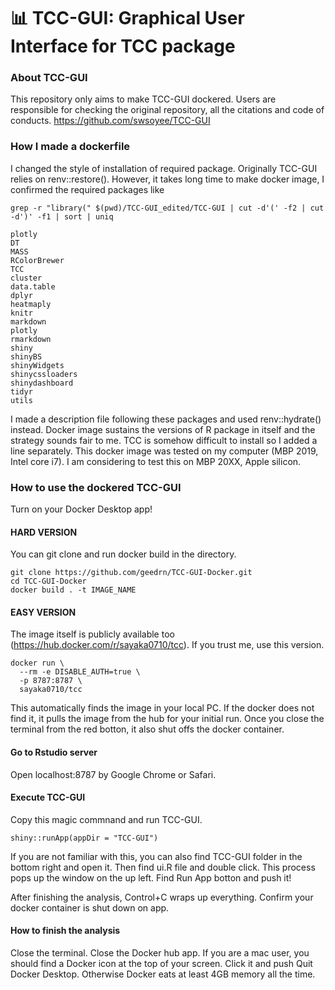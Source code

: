 # 📊 TCC-GUI: Graphical User Interface for TCC package
### About TCC-GUI
This repository only aims to make TCC-GUI dockered. 
Users are responsible for checking the original repository, all the citations and code of conducts. 
https://github.com/swsoyee/TCC-GUI

### How I made a dockerfile
I changed the style of installation of required package. Originally TCC-GUI relies on renv::restore(). However, it takes long time to make docker image, I confirmed the required packages like

```bash=
grep -r "library(" $(pwd)/TCC-GUI_edited/TCC-GUI | cut -d'(' -f2 | cut -d')' -f1 | sort | uniq

plotly
DT
MASS
RColorBrewer
TCC
cluster
data.table
dplyr
heatmaply
knitr
markdown
plotly
rmarkdown
shiny
shinyBS
shinyWidgets
shinycssloaders
shinydashboard
tidyr
utils
```

I made a description file following these packages and used renv::hydrate() instead. Docker image sustains the versions of R package in itself and the strategy sounds fair to me. TCC is somehow difficult to install so I added a line separately.
This docker image was tested on my computer (MBP 2019, Intel core i7). I am considering to test this on MBP 20XX, Apple silicon.

### How to use the dockered TCC-GUI
Turn on your Docker Desktop app!

#### HARD VERSION
You can git clone and run docker build in the directory.

```bash=
git clone https://github.com/geedrn/TCC-GUI-Docker.git
cd TCC-GUI-Docker
docker build . -t IMAGE_NAME
```
#### EASY VERSION
The image itself is publicly available too (https://hub.docker.com/r/sayaka0710/tcc). If you trust me, use this version.

```bash=
docker run \
  --rm -e DISABLE_AUTH=true \
  -p 8787:8787 \
  sayaka0710/tcc
```

This automatically finds the image in your local PC. If the docker does not find it, it pulls the image from the hub for your initial run. Once you close the terminal from the red botton, it also shut offs the docker container.

#### Go to Rstudio server
Open localhost:8787 by Google Chrome or Safari. 

#### Execute TCC-GUI
Copy this magic commnand and run TCC-GUI.

```R=
shiny::runApp(appDir = "TCC-GUI")
```

If you are not familiar with this, you can also find TCC-GUI folder in the bottom right and open it. 
Then find ui.R file and double click. This process pops up the window on the up left. Find Run App botton and push it!

After finishing the analysis, Control+C wraps up everything. Confirm your docker container is shut down on app. 

#### How to finish the analysis
Close the terminal. Close the Docker hub app. If you are a mac user, you should find a Docker icon at the top of your screen. Click it and push Quit Docker Desktop. Otherwise Docker eats at least 4GB memory all the time. 

